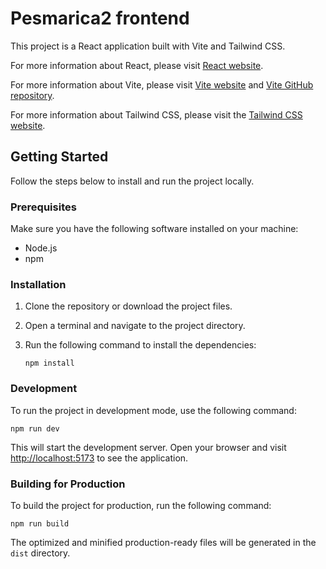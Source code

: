 # Pesmarica2 frontend

This project is a React application built with Vite and Tailwind CSS.

For more information about React, please visit [React website](https://react.dev/).

For more information about Vite, please visit [Vite website](https://vitejs.dev/) and [Vite GitHub repository](https://github.com/vitejs/vite).

For more information about Tailwind CSS, please visit the [Tailwind CSS website](https://tailwindcss.com/).

## Getting Started

Follow the steps below to install and run the project locally.

### Prerequisites

Make sure you have the following software installed on your machine:

- Node.js 
- npm 

### Installation

1. Clone the repository or download the project files.

2. Open a terminal and navigate to the project directory.

3. Run the following command to install the dependencies:

   ```
   npm install
   ```

### Development

To run the project in development mode, use the following command:

```
npm run dev
```

This will start the development server. Open your browser and visit [http://localhost:5173](http://localhost:5173) to see the application.

### Building for Production

To build the project for production, run the following command:

```
npm run build
```

The optimized and minified production-ready files will be generated in the `dist` directory.








